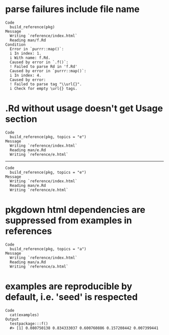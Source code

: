 # parse failures include file name

    Code
      build_reference(pkg)
    Message
      Writing `reference/index.html`
      Reading man/f.Rd
    Condition
      Error in `purrr::map()`:
      i In index: 1.
      i With name: f.Rd.
      Caused by error in `.f()`:
      ! Failed to parse Rd in 'f.Rd'
      Caused by error in `purrr::map()`:
      i In index: 4.
      Caused by error:
      ! Failed to parse tag "\\url{}".
      i Check for empty \url{} tags.

# .Rd without usage doesn't get Usage section

    Code
      build_reference(pkg, topics = "e")
    Message
      Writing `reference/index.html`
      Reading man/e.Rd
      Writing `reference/e.html`

---

    Code
      build_reference(pkg, topics = "e")
    Message
      Writing `reference/index.html`
      Reading man/e.Rd
      Writing `reference/e.html`

# pkgdown html dependencies are suppressed from examples in references

    Code
      build_reference(pkg, topics = "a")
    Message
      Writing `reference/index.html`
      Reading man/a.Rd
      Writing `reference/a.html`

# examples are reproducible by default, i.e. 'seed' is respected

    Code
      cat(examples)
    Output
      testpackage:::f()
      #> [1] 0.080750138 0.834333037 0.600760886 0.157208442 0.007399441

